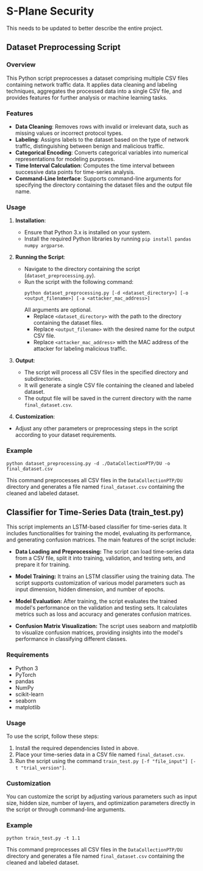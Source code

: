 # S-Plane Security
This needs to be updated to better describe the entire project.

## Dataset Preprocessing Script

### Overview
This Python script preprocesses a dataset comprising multiple CSV files containing network traffic data. It applies data cleaning and labeling techniques, aggregates the processed data into a single CSV file, and provides features for further analysis or machine learning tasks.

### Features
- **Data Cleaning**: Removes rows with invalid or irrelevant data, such as missing values or incorrect protocol types.
- **Labeling**: Assigns labels to the dataset based on the type of network traffic, distinguishing between benign and malicious traffic.
- **Categorical Encoding**: Converts categorical variables into numerical representations for modeling purposes.
- **Time Interval Calculation**: Computes the time interval between successive data points for time-series analysis.
- **Command-Line Interface**: Supports command-line arguments for specifying the directory containing the dataset files and the output file name.

### Usage
1. **Installation**:
   - Ensure that Python 3.x is installed on your system.
   - Install the required Python libraries by running `pip install pandas numpy argparse`.

2. **Running the Script**:
   - Navigate to the directory containing the script (`dataset_preprocessing.py`).
   - Run the script with the following command:
     ```
     python dataset_preprocessing.py [-d <dataset_directory>] [-o <output_filename>] [-a <attacker_mac_address>]
     ```
     All arguments are optional.
     - Replace `<dataset_directory>` with the path to the directory containing the dataset files.
     - Replace `<output_filename>` with the desired name for the output CSV file.
     - Replace `<attacker_mac_address>` with the MAC address of the attacker for labeling malicious traffic.

3. **Output**:
   - The script will process all CSV files in the specified directory and subdirectories.
   - It will generate a single CSV file containing the cleaned and labeled dataset.
   - The output file will be saved in the current directory with the name `final_dataset.csv`.

4. **Customization**:
- Adjust any other parameters or preprocessing steps in the script according to your dataset requirements.

### Example
```
python dataset_preprocessing.py -d ./DataCollectionPTP/DU -o final_dataset.csv
```
This command preprocesses all CSV files in the `DataCollectionPTP/DU` directory and generates a file named `final_dataset.csv` containing the cleaned and labeled dataset.


## Classifier for Time-Series Data (train_test.py)

This script implements an LSTM-based classifier for time-series data. It includes functionalities for training the model, evaluating its performance, and generating confusion matrices. The main features of the script include:

- **Data Loading and Preprocessing:** The script can load time-series data from a CSV file, split it into training, validation, and testing sets, and prepare it for training.
  
- **Model Training:** It trains an LSTM classifier using the training data. The script supports customization of various model parameters such as input dimension, hidden dimension, and number of epochs.
  
- **Model Evaluation:** After training, the script evaluates the trained model's performance on the validation and testing sets. It calculates metrics such as loss and accuracy and generates confusion matrices.
  
- **Confusion Matrix Visualization:** The script uses seaborn and matplotlib to visualize confusion matrices, providing insights into the model's performance in classifying different classes.

### Requirements

- Python 3
- PyTorch
- pandas
- NumPy
- scikit-learn
- seaborn
- matplotlib

### Usage

To use the script, follow these steps:

1. Install the required dependencies listed in above.
2. Place your time-series data in a CSV file named `final_dataset.csv`.
3. Run the script using the command `train_test.py [-f "file_input"] [-t "trial_version"]`.

### Customization

You can customize the script by adjusting various parameters such as input size, hidden size, number of layers, and optimization parameters directly in the script or through command-line arguments.

### Example
```
python train_test.py -t 1.1
```
This command preprocesses all CSV files in the `DataCollectionPTP/DU` directory and generates a file named `final_dataset.csv` containing the cleaned and labeled dataset.
